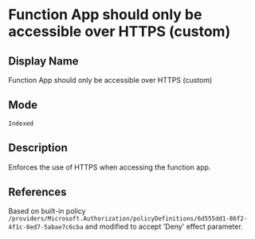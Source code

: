 # Function App should only be accessible over HTTPS (custom)

## Display Name

Function App should only be accessible over HTTPS (custom)

## Mode

`Indexed`

## Description

Enforces the use of HTTPS when accessing the function app.

## References

Based on built-in policy `/providers/Microsoft.Authorization/policyDefinitions/6d555dd1-86f2-4f1c-8ed7-5abae7c6cba` and modified to accept 'Deny' effect parameter.
